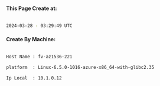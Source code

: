 
   
#### This Page Create at:

```bash

2024-03-28 - 03:29:49 UTC

```

#### Create By Machine:

```bash

Host Name : fv-az1536-221

platform  : Linux-6.5.0-1016-azure-x86_64-with-glibc2.35

Ip Local  : 10.1.0.12

```

